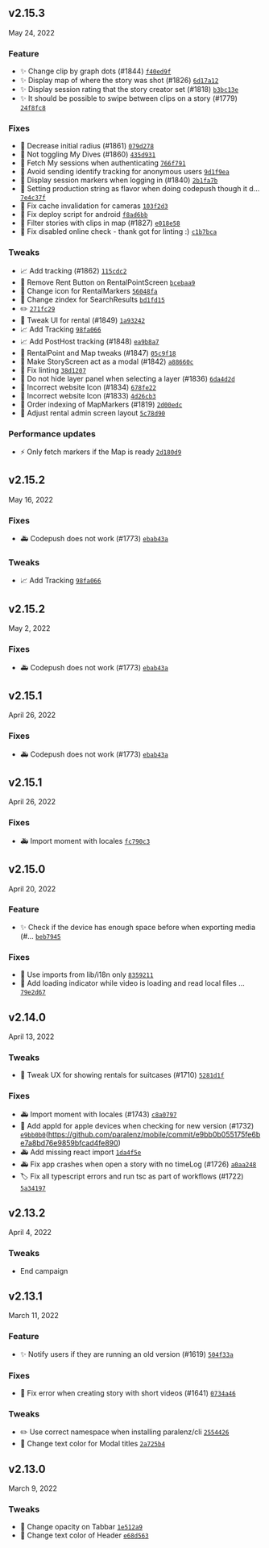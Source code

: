 ## v2.15.3
May 24, 2022

### Feature
* ✨  Change clip by graph dots (#1844) [`f40ed9f`](https://github.com/paralenz/mobile/commit/f40ed9f04d3f25911949ef78315693451767e0bd)
* ✨ Display map of where the story was shot (#1826) [`6d17a12`](https://github.com/paralenz/mobile/commit/6d17a126a2c1c53ef9243d82f867b8042d0ed1c0)
* ✨ Display session rating that the story creator set (#1818) [`b3bc13e`](https://github.com/paralenz/mobile/commit/b3bc13e0296281568d3337af94e2711ca0ba1cf3)
* ✨  It should be possible to swipe between clips on a story (#1779) [`24f8fc8`](https://github.com/paralenz/mobile/commit/24f8fc845272a5ca1ff3d9cfe3a020ac5137ac64)


### Fixes
* 🐛 Decrease initial radius (#1861) [`079d278`](https://github.com/paralenz/mobile/commit/079d278a7c34a9857de52d0afa82893755deeaba)
* 🐛 Not toggling My Dives (#1860) [`435d931`](https://github.com/paralenz/mobile/commit/435d9319c17e4356f80e2ae4dc58fc9514e13c9b)
* 🐛 Fetch My sessions when authenticating [`766f791`](https://github.com/paralenz/mobile/commit/766f7912cf7bd35c9351cf6b5264e7e16c8b9765)
* 🐛 Avoid sending identify tracking for anonymous users [`9d1f9ea`](https://github.com/paralenz/mobile/commit/9d1f9ea6bbfdaa99c7c044d30e42b4985df71a63)
* 🐛 Display session markers when logging in (#1840) [`2b1fa7b`](https://github.com/paralenz/mobile/commit/2b1fa7b3a34c7bd4e33f45188418d65abf8c92ae)
* 🐛 Setting production string as flavor when doing codepush though it d… [`7e4c37f`](https://github.com/paralenz/mobile/commit/7e4c37f58102127e75f421bf734576dffdddfb6b)
* 🐛 Fix cache invalidation for cameras [`103f2d3`](https://github.com/paralenz/mobile/commit/103f2d3f2769e404c08d913808b4f9f9eb17154a)
* 🐛 Fix deploy script for android [`f8ad6bb`](https://github.com/paralenz/mobile/commit/f8ad6bb987ef1b3127bedc43f4258c1728fe260e)
* 🐛  Filter stories with clips in map (#1827) [`e018e58`](https://github.com/paralenz/mobile/commit/e018e58300ddc48277937b954f9b8a0738aa040b)
* 🐛 Fix disabled online check - thank got for linting :) [`c1b7bca`](https://github.com/paralenz/mobile/commit/c1b7bca9894aeb7dc521ea2f88957385d544c03a)


### Tweaks
* 📈 Add tracking (#1862) [`115cdc2`](https://github.com/paralenz/mobile/commit/115cdc2bd6ad44bf977dac4f2a4019da903bd2be)
* 💄 Remove Rent Button on RentalPointScreen [`bcebaa9`](https://github.com/paralenz/mobile/commit/bcebaa9405afb0f6ee83dd7521fc6cc2d57aa78e)
* 💄 Change icon for RentalMarkers [`56048fa`](https://github.com/paralenz/mobile/commit/56048faf5fc83747cc560ffda80e3bfd05268409)
* 💄 Change zindex for SearchResults [`bd1fd15`](https://github.com/paralenz/mobile/commit/bd1fd159322b6f31de73c1183fc4bd19069bdbfb)
* ✏️ [`271fc29`](https://github.com/paralenz/mobile/commit/271fc293bbafc6f772fa9d7a0d1ecd1ce5f103d2)
* 💄 Tweak UI for rental (#1849) [`1a93242`](https://github.com/paralenz/mobile/commit/1a9324264305a51bbcdc0bf91f4bb2e29a7854fc)
* 📈 Add Tracking [`98fa066`](https://github.com/paralenz/mobile/commit/98fa06638e8f9a18b236a64afd01a51834c8e4cf)
* 📈 Add PostHost tracking (#1848) [`ea9b8a7`](https://github.com/paralenz/mobile/commit/ea9b8a71501cad4cafa229dc0de968a547a26db5)
* 💄 RentalPoint and Map tweaks (#1847) [`05c9f18`](https://github.com/paralenz/mobile/commit/05c9f18b1f992eac043270ab150d5129c44d2c59)
* 💄 Make StoryScreen act as a modal (#1842) [`a88660c`](https://github.com/paralenz/mobile/commit/a88660c08c48548730d2a89a0b9673919b5c4603)
* 💄 Fix linting [`38d1207`](https://github.com/paralenz/mobile/commit/38d1207038a79128ffa77c14e5a3c1640ac3415a)
* 💄 Do not hide layer panel when selecting a layer (#1836) [`6da4d2d`](https://github.com/paralenz/mobile/commit/6da4d2de7182eba861cb24b737baed5d1349ec69)
* 💄 Incorrect website Icon (#1834) [`678fe22`](https://github.com/paralenz/mobile/commit/678fe2226d59ce23984503e4b2a125192d8d7924)
* 💄 Incorrect website Icon (#1833) [`4d26cb3`](https://github.com/paralenz/mobile/commit/4d26cb3ac4fc50e2fca99854ff8ab4f995799970)
* 💄 Order indexing of MapMarkers (#1819) [`2d00edc`](https://github.com/paralenz/mobile/commit/2d00edc79174915e74b3070b7959d1375657d3c0)
* 💄 Adjust rental admin screen layout [`5c78d90`](https://github.com/paralenz/mobile/commit/5c78d909383174e58e6d204805442cad001dba51)


### Performance updates
* ⚡️ Only fetch markers if the Map is ready [`2d180d9`](https://github.com/paralenz/mobile/commit/2d180d9fc098bba7da4c4bef43aef680847506a1)



## v2.15.2
May 16, 2022

### Fixes
* 🚑️ Codepush does not work (#1773) [`ebab43a`](https://github.com/paralenz/mobile/commit/ebab43a5c0b089d2a8b1077fb8d259fad5111f0b)


### Tweaks
* 📈 Add Tracking [`98fa066`](https://github.com/paralenz/mobile/commit/98fa06638e8f9a18b236a64afd01a51834c8e4cf)



## v2.15.2
May 2, 2022

### Fixes
* 🚑️ Codepush does not work (#1773) [`ebab43a`](https://github.com/paralenz/mobile/commit/ebab43a5c0b089d2a8b1077fb8d259fad5111f0b)



## v2.15.1
April 26, 2022

### Fixes
* 🚑️ Codepush does not work (#1773) [`ebab43a`](https://github.com/paralenz/mobile/commit/ebab43a5c0b089d2a8b1077fb8d259fad5111f0b)



## v2.15.1
April 26, 2022

### Fixes
* 🚑 Import moment with locales [`fc790c3`](https://github.com/paralenz/mobile/commit/fc790c3e34b0f2650543569462284c23939a942e)



## v2.15.0
April 20, 2022

### Feature
* ✨ Check if the device has enough space before when exporting media (#… [`beb7945`](https://github.com/paralenz/mobile/commit/beb79451960298c520489a4161751228fc1c68e2)


### Fixes
* 🐛 Use imports from lib/i18n only [`8359211`](https://github.com/paralenz/mobile/commit/8359211fc78aea7ee760fcfc8925d6284bb27961)
* 🐛  Add loading indicator while video is loading and read local files … [`79e2d67`](https://github.com/paralenz/mobile/commit/79e2d67b63586653d093b398450855f579dad890)


## v2.14.0
April 13, 2022

### Tweaks
* 🔧 Tweak UX for showing rentals for suitcases (#1710) [`5281d1f`](https://github.com/paralenz/mobile/commit/5281d1f5158f1b69e33e6130fa56fe2b44f73e5a)


### Fixes
* 🚑 Import moment with locales (#1743)  [`c8a0797`](https://github.com/paralenz/mobile/commit/c8a0797248cddf1e0fcdc4e6109a6ee4ceeedcb9)
* 🐛 Add appId for apple devices when checking for new version (#1732) [`e9bb0b0`](https://github.com/paralenz/mobile/commit/e9bb0b055175fe6be7a8bd76e9859bfcad4fe890)(https://github.com/paralenz/mobile/commit/e9bb0b055175fe6be7a8bd76e9859bfcad4fe890)
* 🚑 Add missing react import [`1da4f5e`](https://github.com/paralenz/mobile/commit/1da4f5edd261cf0af77c63d056ac12b5399173aa)
* 🚑 Fix app crashes when open a story with no timeLog (#1726) [`a0aa248`](https://github.com/paralenz/mobile/commit/a0aa2483929a093dd5f943ccbf6c5ba89437ce05)
* 🏷️ Fix all typescript errors and run tsc as part of workflows (#1722) [`5a34197`](https://github.com/paralenz/mobile/commit/5a341973db799c7e29b693ccb6b905a00eefbecf)



## v2.13.2
April 4, 2022

### Tweaks
* End campaign




## v2.13.1
March 11, 2022

### Feature
* ✨ Notify users if they are running an old version (#1619) [`504f33a`](https://github.com/paralenz/mobile/commit/504f33a26a4763aea5536cdc82ddf6d536916f1c)


### Fixes
* 🐛 Fix error when creating story with short videos (#1641) [`0734a46`](https://github.com/paralenz/mobile/commit/0734a4656eb3950261bac86c7cebd0edaeafca89)


### Tweaks
* ✏️ Use correct namespace when installing paralenz/cli [`2554426`](https://github.com/paralenz/mobile/commit/255442658b62787af8564b5d711412ac1b4fb7b1)
* 💄 Change text color for Modal titles [`2a725b4`](https://github.com/paralenz/mobile/commit/2a725b4ef4298eabbb88963160a4cb4f6c5a7ac6)





## v2.13.0
March 9, 2022

### Tweaks
* 💄 Change opacity on Tabbar [`1e512a9`](https://github.com/paralenz/mobile/commit/1e512a9cc37ff804ada27f199924ba4f285f00cc)
* 💄 Change text color of Header [`e68d563`](https://github.com/paralenz/mobile/commit/e68d56360b8344568c82871c2cb8f1982f634ff6)
